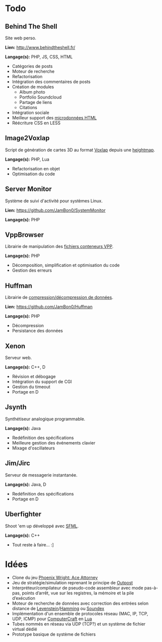# Todo #

## Behind The Shell ##

Site web perso.

**Lien:** http://www.behindtheshell.fr/

**Langage(s):** PHP, JS, CSS, HTML

* Catégories de posts
* Moteur de recherche
* Refactorisation
* Intégration des commentaires de posts
* Création de modules
  * Album photo
  * Portfolio Soundcloud
  * Partage de liens
  * Citations
* Intégration sociale
* Meilleur support des [microdonnées HTML](http://fr.wikipedia.org/wiki/Microdonn%C3%A9e)
* Réécriture CSS en LESS

## Image2Voxlap ##

Script de génération de cartes 3D au format [Voxlap](http://advsys.net/ken/voxlap/vxlform.txt) depuis une [heightmap](http://en.wikipedia.org/wiki/Heightmap).

**Langage(s):** PHP, Lua

* Refactorisation en objet
* Optimisation du code

## Server Monitor ##

Système de suivi d'activité pour systèmes Linux.

**Lien:** https://github.com/JamBon0/SystemMonitor

**Langage(s):** PHP

## VppBrowser ##

Librairie de manipulation des [fichiers conteneurs VPP](http://web.archive.org/web/20020216232210/http://us1.download.descent-network.com/ddn/sources/vppbuilder/vppb32b1c_src.exe).

**Langage(s):** PHP

* Décomposition, simplification et optimisation du code
* Gestion des erreurs

## Huffman ##

Librairie de [compression/décompression de données](http://fr.wikipedia.org/wiki/Codage_de_Huffman).

**Lien:** https://github.com/JamBon0/Huffman

**Langage(s):** PHP

* Décompression
* Persistance des données

## Xenon ##

Serveur web.

**Langage(s):** C++, D

* Révision et débogage
* Intégration du support de CGI
* Gestion du timeout
* Portage en D

## Jsynth ##

Synthétiseur analogique programmable.

**Langage(s):** Java

* Redéfinition des spécifications
* Meilleure gestion des événements clavier
* Mixage d'oscillateurs

## Jim/Jirc ##

Serveur de messagerie instantanée.

**Langage(s):** Java, D

* Redéfinition des spécifications
* Portage en D

## Uberfighter ##

Shoot 'em up développé avec [SFML](http://www.sfml-dev.org/index-fr.php).

**Langage(s):** C++

* Tout reste à faire... :]

# Idées #

* Clone du jeu [Phoenix Wright: Ace Attorney](http://fr.wikipedia.org/wiki/Phoenix_Wright:_Ace_Attorney)
* Jeu de stratégie/simulation reprenant le principe de [Outpost](http://en.wikipedia.org/wiki/Outpost_%28video_game%29)
* Interpréteur/compilateur de pseudo-code assembleur avec mode pas-à-pas, points d’arrêt, vue sur les registres, la mémoire et la pile d’exécution
* Moteur de recherche de données avec correction des entrées selon distance de [Levenstein](http://fr.wikipedia.org/wiki/Distance_de_Levenshtein)/[Hamming](http://fr.wikipedia.org/wiki/Distance_de_Hamming) ou [Soundex](http://fr.wikipedia.org/wiki/Soundex)
* Implémentation d'un ensemble de protocoles réseau (MAC, IP, TCP, UDP, ICMP) pour [ComputerCraft](http://www.computercraft.info/) en [Lua](http://www.lua.org/)
* Tubes nommés en réseau via UDP (TCP?) et un système de fichier virtual dédié
* Prototype basique de système de fichiers